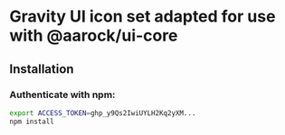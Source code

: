 # Gravity UI icon set adapted for use with @aarock/ui-core

## Installation

### Authenticate with npm:

```bash
export ACCESS_TOKEN=ghp_y9Qs2IwiUYLH2Kq2yXM...
npm install
```